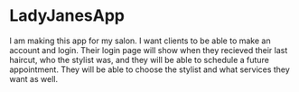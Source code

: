 # LadyJanesApp

I am making this app for my salon. I want clients to be able to make an account and login. Their login page will show when they recieved
their last haircut, who the stylist was, and they will be able to schedule a future appointment.
They will be able to choose the stylist and what services they want as well. 
